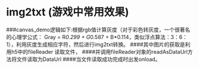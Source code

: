 # img2txt (游戏中常用效果)
###canvas_demo逻辑如下:根据rgb值计算灰度（对于彩色转灰度，一个很著名的心理学公式：
Gray = R*0.299 + G*0.587 + B*0.114，类似浮点算法：3：6：1），利用灰度生成相应字符，然后进行img2txt转换。
####其中图片的获取是利用h5中的fileReader 读取文件，
####并调用fileReader对象的readAsDataUrl方法将文件读取为DataUrl
####当文件读取成功完成时出发onload。
